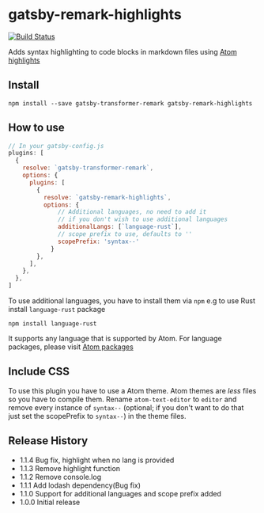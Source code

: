 # gatsby-remark-highlights


[![Build Status](https://travis-ci.org/amitpatra/gatsby-remark-highlights.svg?branch=master)](https://travis-ci.org/amitpatra/gatsby-remark-highlights)


Adds syntax highlighting to code blocks in markdown files using [Atom highlights][atom-highlights]

## Install

`npm install --save gatsby-transformer-remark gatsby-remark-highlights`

## How to use

```js
// In your gatsby-config.js
plugins: [
  {
    resolve: `gatsby-transformer-remark`,
    options: {
      plugins: [
        {
          resolve: `gatsby-remark-highlights`,
          options: {
              // Additional languages, no need to add it 
              // if you don't wish to use additional languages
              additionalLangs: [`language-rust`],
              // scope prefix to use, defaults to ''
              scopePrefix: 'syntax--'
            }
        },
      ],
    },
  },
]
```

To use additional languages, you have to install them via `npm`
e.g to use Rust install `language-rust` package

`npm install language-rust`

It supports any language that is supported by Atom.
For language packages, please visit [Atom packages][atom-packages]

## Include CSS

To use this plugin you have to use a Atom theme. Atom themes are *less* files so you have to compile them. Rename `atom-text-editor` to `editor` and remove every instance of `syntax--` (optional; if you don't want to do that just set the scopePrefix to `syntax--`)  in the theme files.

## Release History

* 1.1.4 Bug fix, highlight when no lang is provided
* 1.1.3 Remove highlight function
* 1.1.2 Remove console.log
* 1.1.1 Add lodash dependency(Bug fix)
* 1.1.0 Support for additional languages and scope prefix added
* 1.0.0 Initial release





[atom-highlights]: https://github.com/atom/highlights
[atom-packages]: https://atom.io/packages/
